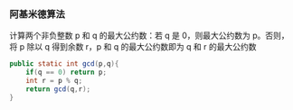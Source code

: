 ### 阿基米德算法

计算两个非负整数 p 和 q 的最大公约数：若 q 是 0，则最大公约数为 p。否则，将 p 除以 q 得到余数 r，p 和 q 的最大公约数即为 q 和 r 的最大公约数

~~~~java
public static int gcd(p,q){
    if(q == 0) return p;
    int r = p % q;
    return gcd(q,r);
}
~~~~

